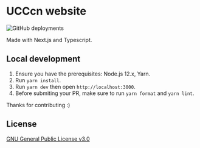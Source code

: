 # UCCcn website

![GitHub deployments](https://img.shields.io/github/deployments/UCCcn/website/Production?label=Production%20Deployment&style=flat-square)

Made with Next.js and Typescript.

## Local development

1. Ensure you have the prerequisites: Node.js 12.x, Yarn.
1. Run `yarn install`.
1. Run `yarn dev` then open `http://localhost:3000`.
1. Before submiting your PR, make sure to run `yarn format` and `yarn lint`.

Thanks for contributing :)

## License

[GNU General Public License v3.0](https://github.com/UCCcn/website/blob/main/LICENSE)
